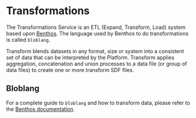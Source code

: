 # Transformations

The Transformations Service is an ETL (Expand, Transform, Load) system based upon [Benthos](https://www.benthos.dev/). The language used by Benthos to do transformations is called `bloblang`.

Transform blends datasets in any format, size or system into a consistent set of data that can be
interpreted by the Platform. Transform applies aggregation, concatenation and union processes to
a data file (or group of data files) to create one or more transform SDF files.

## Bloblang
For a complete guide to `bloblang` and how to transform data, please refer to the [Benthos documentation](https://www.benthos.dev/docs/guides/bloblang/about).